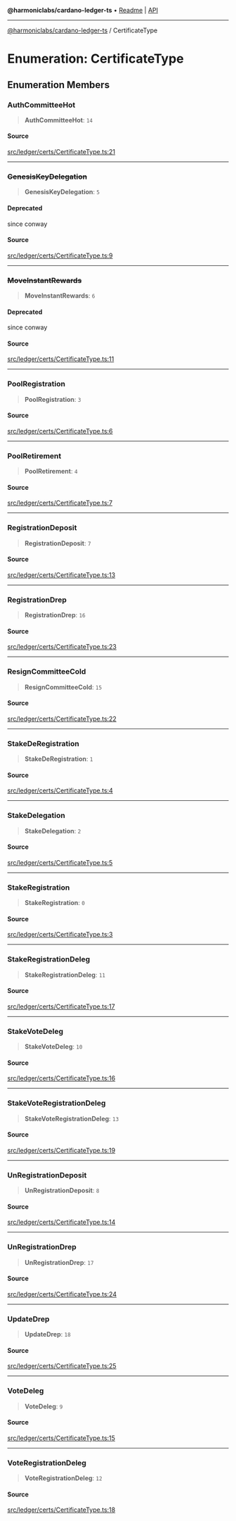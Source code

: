 **@harmoniclabs/cardano-ledger-ts** • [Readme](../Introduction.md) \| [API](../globals.md)

***

[@harmoniclabs/cardano-ledger-ts](../Introduction.md) / CertificateType

# Enumeration: CertificateType

## Enumeration Members

### AuthCommitteeHot

> **AuthCommitteeHot**: `14`

#### Source

[src/ledger/certs/CertificateType.ts:21](https://github.com/HarmonicLabs/cardano-ledger-ts/blob/d1659b0/src/ledger/certs/CertificateType.ts#L21)

***

### ~~GenesisKeyDelegation~~

> **GenesisKeyDelegation**: `5`

#### Deprecated

since conway

#### Source

[src/ledger/certs/CertificateType.ts:9](https://github.com/HarmonicLabs/cardano-ledger-ts/blob/d1659b0/src/ledger/certs/CertificateType.ts#L9)

***

### ~~MoveInstantRewards~~

> **MoveInstantRewards**: `6`

#### Deprecated

since conway

#### Source

[src/ledger/certs/CertificateType.ts:11](https://github.com/HarmonicLabs/cardano-ledger-ts/blob/d1659b0/src/ledger/certs/CertificateType.ts#L11)

***

### PoolRegistration

> **PoolRegistration**: `3`

#### Source

[src/ledger/certs/CertificateType.ts:6](https://github.com/HarmonicLabs/cardano-ledger-ts/blob/d1659b0/src/ledger/certs/CertificateType.ts#L6)

***

### PoolRetirement

> **PoolRetirement**: `4`

#### Source

[src/ledger/certs/CertificateType.ts:7](https://github.com/HarmonicLabs/cardano-ledger-ts/blob/d1659b0/src/ledger/certs/CertificateType.ts#L7)

***

### RegistrationDeposit

> **RegistrationDeposit**: `7`

#### Source

[src/ledger/certs/CertificateType.ts:13](https://github.com/HarmonicLabs/cardano-ledger-ts/blob/d1659b0/src/ledger/certs/CertificateType.ts#L13)

***

### RegistrationDrep

> **RegistrationDrep**: `16`

#### Source

[src/ledger/certs/CertificateType.ts:23](https://github.com/HarmonicLabs/cardano-ledger-ts/blob/d1659b0/src/ledger/certs/CertificateType.ts#L23)

***

### ResignCommitteeCold

> **ResignCommitteeCold**: `15`

#### Source

[src/ledger/certs/CertificateType.ts:22](https://github.com/HarmonicLabs/cardano-ledger-ts/blob/d1659b0/src/ledger/certs/CertificateType.ts#L22)

***

### StakeDeRegistration

> **StakeDeRegistration**: `1`

#### Source

[src/ledger/certs/CertificateType.ts:4](https://github.com/HarmonicLabs/cardano-ledger-ts/blob/d1659b0/src/ledger/certs/CertificateType.ts#L4)

***

### StakeDelegation

> **StakeDelegation**: `2`

#### Source

[src/ledger/certs/CertificateType.ts:5](https://github.com/HarmonicLabs/cardano-ledger-ts/blob/d1659b0/src/ledger/certs/CertificateType.ts#L5)

***

### StakeRegistration

> **StakeRegistration**: `0`

#### Source

[src/ledger/certs/CertificateType.ts:3](https://github.com/HarmonicLabs/cardano-ledger-ts/blob/d1659b0/src/ledger/certs/CertificateType.ts#L3)

***

### StakeRegistrationDeleg

> **StakeRegistrationDeleg**: `11`

#### Source

[src/ledger/certs/CertificateType.ts:17](https://github.com/HarmonicLabs/cardano-ledger-ts/blob/d1659b0/src/ledger/certs/CertificateType.ts#L17)

***

### StakeVoteDeleg

> **StakeVoteDeleg**: `10`

#### Source

[src/ledger/certs/CertificateType.ts:16](https://github.com/HarmonicLabs/cardano-ledger-ts/blob/d1659b0/src/ledger/certs/CertificateType.ts#L16)

***

### StakeVoteRegistrationDeleg

> **StakeVoteRegistrationDeleg**: `13`

#### Source

[src/ledger/certs/CertificateType.ts:19](https://github.com/HarmonicLabs/cardano-ledger-ts/blob/d1659b0/src/ledger/certs/CertificateType.ts#L19)

***

### UnRegistrationDeposit

> **UnRegistrationDeposit**: `8`

#### Source

[src/ledger/certs/CertificateType.ts:14](https://github.com/HarmonicLabs/cardano-ledger-ts/blob/d1659b0/src/ledger/certs/CertificateType.ts#L14)

***

### UnRegistrationDrep

> **UnRegistrationDrep**: `17`

#### Source

[src/ledger/certs/CertificateType.ts:24](https://github.com/HarmonicLabs/cardano-ledger-ts/blob/d1659b0/src/ledger/certs/CertificateType.ts#L24)

***

### UpdateDrep

> **UpdateDrep**: `18`

#### Source

[src/ledger/certs/CertificateType.ts:25](https://github.com/HarmonicLabs/cardano-ledger-ts/blob/d1659b0/src/ledger/certs/CertificateType.ts#L25)

***

### VoteDeleg

> **VoteDeleg**: `9`

#### Source

[src/ledger/certs/CertificateType.ts:15](https://github.com/HarmonicLabs/cardano-ledger-ts/blob/d1659b0/src/ledger/certs/CertificateType.ts#L15)

***

### VoteRegistrationDeleg

> **VoteRegistrationDeleg**: `12`

#### Source

[src/ledger/certs/CertificateType.ts:18](https://github.com/HarmonicLabs/cardano-ledger-ts/blob/d1659b0/src/ledger/certs/CertificateType.ts#L18)
